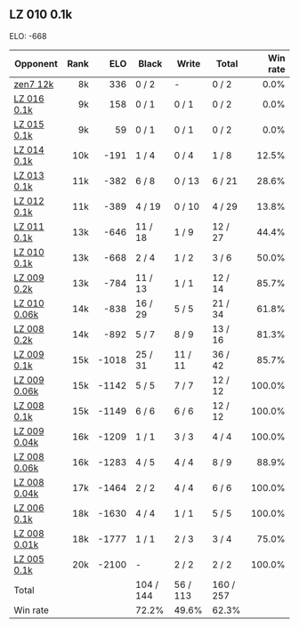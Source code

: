 ## LZ 010 0.1k ##

ELO: -668

Opponent | Rank | ELO | Black | Write | Total | Win rate
---------|-----:|----:|-------|-------|-------|-------:
[zen7 12k](zen7%2012k.md) | 8k | 336 | 0 / 2 | - | 0 / 2 | 0.0%
[LZ 016 0.1k](LZ%20016%200.1k.md) | 9k | 158 | 0 / 1 | 0 / 1 | 0 / 2 | 0.0%
[LZ 015 0.1k](LZ%20015%200.1k.md) | 9k | 59 | 0 / 1 | 0 / 1 | 0 / 2 | 0.0%
[LZ 014 0.1k](LZ%20014%200.1k.md) | 10k | -191 | 1 / 4 | 0 / 4 | 1 / 8 | 12.5%
[LZ 013 0.1k](LZ%20013%200.1k.md) | 11k | -382 | 6 / 8 | 0 / 13 | 6 / 21 | 28.6%
[LZ 012 0.1k](LZ%20012%200.1k.md) | 11k | -389 | 4 / 19 | 0 / 10 | 4 / 29 | 13.8%
[LZ 011 0.1k](LZ%20011%200.1k.md) | 13k | -646 | 11 / 18 | 1 / 9 | 12 / 27 | 44.4%
[LZ 010 0.1k](LZ%20010%200.1k.md) | 13k | -668 | 2 / 4 | 1 / 2 | 3 / 6 | 50.0%
[LZ 009 0.2k](LZ%20009%200.2k.md) | 13k | -784 | 11 / 13 | 1 / 1 | 12 / 14 | 85.7%
[LZ 010 0.06k](LZ%20010%200.06k.md) | 14k | -838 | 16 / 29 | 5 / 5 | 21 / 34 | 61.8%
[LZ 008 0.2k](LZ%20008%200.2k.md) | 14k | -892 | 5 / 7 | 8 / 9 | 13 / 16 | 81.3%
[LZ 009 0.1k](LZ%20009%200.1k.md) | 15k | -1018 | 25 / 31 | 11 / 11 | 36 / 42 | 85.7%
[LZ 009 0.06k](LZ%20009%200.06k.md) | 15k | -1142 | 5 / 5 | 7 / 7 | 12 / 12 | 100.0%
[LZ 008 0.1k](LZ%20008%200.1k.md) | 15k | -1149 | 6 / 6 | 6 / 6 | 12 / 12 | 100.0%
[LZ 009 0.04k](LZ%20009%200.04k.md) | 16k | -1209 | 1 / 1 | 3 / 3 | 4 / 4 | 100.0%
[LZ 008 0.06k](LZ%20008%200.06k.md) | 16k | -1283 | 4 / 5 | 4 / 4 | 8 / 9 | 88.9%
[LZ 008 0.04k](LZ%20008%200.04k.md) | 17k | -1464 | 2 / 2 | 4 / 4 | 6 / 6 | 100.0%
[LZ 006 0.1k](LZ%20006%200.1k.md) | 18k | -1630 | 4 / 4 | 1 / 1 | 5 / 5 | 100.0%
[LZ 008 0.01k](LZ%20008%200.01k.md) | 18k | -1777 | 1 / 1 | 2 / 3 | 3 / 4 | 75.0%
[LZ 005 0.1k](LZ%20005%200.1k.md) | 20k | -2100 | - | 2 / 2 | 2 / 2 | 100.0%
Total | | | 104 / 144 | 56 / 113 | 160 / 257 | 
Win rate| | | 72.2% | 49.6% | 62.3% | 

